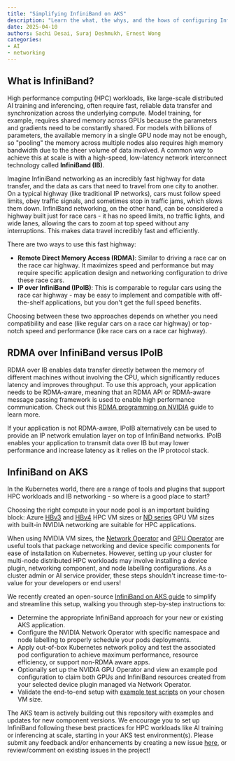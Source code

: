 ```yaml
---
title: "Simplifying InfiniBand on AKS"
description: "Learn the what, the whys, and the hows of configuring InfiniBand networking for high performance compute (HPC) workloads on AKS"
date: 2025-04-10
authors: Sachi Desai, Suraj Deshmukh, Ernest Wong
categories: 
- AI
- networking
---
```


## What is InfiniBand?

High performance computing (HPC) workloads, like large-scale distributed AI training and inferencing, often require fast, reliable data transfer and synchronization across the underlying compute. Model training, for example, requires shared memory across GPUs because the parameters and gradients need to be constantly shared. For models with billions of parameters, the available memory in a single GPU node may not be enough, so "pooling" the memory across multiple nodes also requires high memory bandwidth due to the sheer volume of data involved. A common way to achieve this at scale is with a high-speed, low-latency network interconnect technology called **InfiniBand (IB)**. 

Imagine InfiniBand networking as an incredibly fast highway for data transfer, and the data as cars that need to travel from one city to another. On a typical highway (like traditional IP networks), cars must follow speed limits, obey traffic signals, and sometimes stop in traffic jams, which slows them down. InfiniBand networking, on the other hand, can be considered a highway built just for race cars - it has no speed limits, no traffic lights, and wide lanes, allowing the cars to zoom at top speed without any interruptions. This makes data travel incredibly fast and efficiently.

There are two ways to use this fast highway:
- **Remote Direct Memory Access (RDMA)**: Similar to driving a race car on the race car highway. It maximizes speed and performance but may require specific application design and networking configuration to drive these race cars.
- **IP over InfiniBand (IPoIB)**: This is comparable to regular cars using the race car highway - may be easy to implement and compatible with off-the-shelf applications, but you don't get the full speed benefits.

Choosing between these two approaches depends on whether you need compatibility and ease (like regular cars on a race car highway) or top-notch speed and performance (like race cars on a race car highway).

## RDMA over InfiniBand versus IPoIB

RDMA over IB enables data transfer directly between the memory of different machines without involving the CPU, which significantly reduces latency and improves throughput. To use this approach, your application needs to be RDMA-aware, meaning that an RDMA API or RDMA-aware message passing framework is used to enable high performance communication. Check out this [RDMA programming on NVIDIA](https://docs.nvidia.com/networking/display/rdmaawareprogrammingv17/rdma-aware+programming+overview) guide to learn more.

If your application is not RDMA-aware, IPoIB alternatively can be used to provide an IP network emulation layer on top of InfiniBand networks. IPoIB enables your application to transmit data over IB but may lower performance and increase latency as it relies on the IP protocol stack.

## InfiniBand on AKS

In the Kubernetes world, there are a range of tools and plugins that support HPC workloads and IB networking - so where is a good place to start?

Choosing the right compute in your node pool is an important building block: Azure [HBv3](https://learn.microsoft.com/azure/virtual-machines/sizes/high-performance-compute/hbv3-series?tabs=sizebasic) and [HBv4](https://learn.microsoft.com/azure/virtual-machines/sizes/high-performance-compute/hbv4-series?tabs=sizebasic) HPC VM sizes or [ND series](https://learn.microsoft.com/azure/virtual-machines/sizes/gpu-accelerated/nd-family) GPU VM sizes with built-in NVIDIA networking are suitable for HPC applications. 


When using NVIDIA VM sizes, the [Network Operator](https://docs.nvidia.com/networking/display/cokan10/network+operator) and [GPU Operator](https://docs.nvidia.com/datacenter/cloud-native/gpu-operator/latest/getting-started.html) are useful tools that package networking and device specific components for ease of installation on Kubernetes. However, setting up your cluster for multi-node distributed HPC workloads may involve installing a device plugin, networking component, and node labelling configurations. As a cluster admin or AI service provider, these steps shouldn't increase time-to-value for your developers or end users! 


We recently created an open-source [InfiniBand on AKS guide](https://azure.github.io/aks-rdma-infiniband/) to simplify and streamline this setup, walking you through step-by-step instructions to:

- Determine the appropriate InfiniBand approach for your new or existing AKS application.
- Configure the NVIDIA Network Operator with specific namespace and node labelling to properly schedule your pods deployments.
- Apply out-of-box Kubernetes network policy and test the associated pod configuration to achieve maximum performance, resource efficiency, or support non-RDMA aware apps.
- Optionally set up the NVIDIA GPU Operator and view an example pod configuration to claim both GPUs and InfiniBand resources created from your selected device plugin managed via Network Operator.
- Validate the end-to-end setup with [example test scripts](https://github.com/Azure/aks-rdma-infiniband/tree/main/tests) on your chosen VM size.

The AKS team is actively building out this repository with examples and updates for new component versions. We encourage you to set up InfiniBand following these best practices for HPC workloads like AI training or inferencing at scale, starting in your AKS test environment(s). Please submit any feedback and/or enhancements by creating a new issue [here](https://github.com/Azure/aks-rdma-infiniband/issues), or review/comment on existing issues in the project!